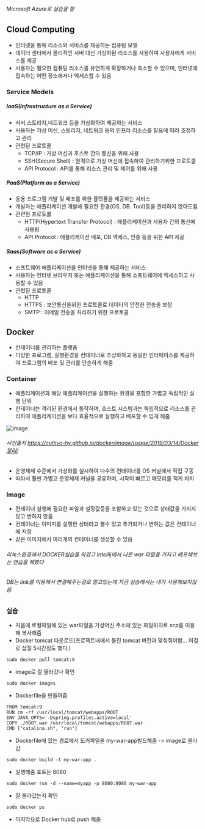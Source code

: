 ###### Microsoft Azure로 실습을 함

## Cloud Computing
+ 인터넷을 통해 리소스와 서비스를 제공하는 컴퓨팅 모델
+ 데이터 센터에서 물리적인 서버 대신 가상화된 리소스를 사용하여 사용자에게 서비스를 제공
+ 사용자는 필요한 컴퓨팅 리소스를 유연하게 확장하거나 축소할 수 있으며, 인터넷에 접속하는 어떤 장소에서나 액세스할 수 있음

### Service Models

##### IaaS(Infrastructure as a Service)
+ 서버,스토리지,네트워크 등을 가상화하여 제공하는 서비스
+ 사용자는 가상 머신, 스토리지, 네트워크 등의 인프라 리소스를 필요에 따라 조정하고 관리
+ 관련된 프로토콜
    -  TCP/IP : 가상 머신과 호스트 간의 통신을 위해 사용
    -  SSH(Secure Shell) : 원격으로 가상 머신에 접속하여 관리하기위한 프로토콜
    -  API Protocol : API를 통해 리소스 관리 및 제어를 위해 사용

##### PaaS(Platform as a Service)
+ 응용 프로그램 개발 및 배포를 위한 플랫폼을 제공하는 서비스
+ 개발자는 애플리케이션 개발에 필요한 환경(OS, DB. Tool)등을 관리하지 않아도됨
+ 관련된 프로토콜
    - HTTP(Hypertext Transfer Protocol) : 애플리케이션과 사용자 간의 통신에 사용됨
    - API Protocol : 애플리케이션 배포, DB 엑세스, 인증 등을 위한 API 제공

##### Saas(Software as a Service)
+ 소프트웨어 애플리케이션을 인터넷을 통해 제공하는 서비스
+ 사용자는 인터넷 브라우저 또는 애플리케이션을 통해 소프트웨어에 엑세스하고 사용할 수 있음
+ 관련된 프로토콜
    - HTTP
    - HTTPS : 보안통신을위한 프로토콜로 데이터의 안전한 전송을 보장
    - SMTP : 이메일 전송을 처리하기 위한 프로토콜


## Docker
+ 컨테이너를 관리하는 플랫폼
+ 다양한 프로그램, 실행환경을 컨테이너로 추상화하고 동일한 인터페이스를 제공하여 프로그램의 배포 및 관리를 단순하게 해줌

### Container
+ 애플리케이션과 해당 애플리케이션을 실행하는 환경을 포함한 가볍고 독립적인 실행 단위
+ 컨테이너는 격리된 환경에서 동작하며, 호스트 시스템과는 독립적으로 리소스를 관리하여 애플리케이션을 보다 효율적으로 실행하고 배포할 수 있게 해줌

![image](https://github.com/chan0e/nhnacademy_Backend3-/assets/94053008/616ece52-4225-4df4-8a93-227ca2799528)
###### 사진출처 https://cultivo-hy.github.io/docker/image/usage/2019/03/14/Docker정리/

+ 운영체제 수준에서 가상화를 실시하여 다수의 컨테이너를 OS 커널에서 직접 구동
+ 따라서 훨씬 가볍고 운영체제 커널을 공유하며, 시작이 빠르고 메모리를 적게 차지

### Image
+ 컨테이너 실행에 필요한 파일과 설정값등을 포함하고 있는 것으로 상태값을 가지지 않고 변하지 않음
+ 컨테이너는 이미지를 실행한 상태라고 볼수 있고 추가되거나 변하는 값은 컨테이너에 저장
+ 같은 이미지에서 여러개의 컨테이너를 생성할 수 있음

###### 리눅스환경에서 DOCKER실습을 하였고 Intellij에서 나온 war 파일을 가지고 배포해보는 연습을 해봤다
###### DB는 link를 이용해서 연결해주는걸로 알고있는데 지금 실습에서는 내가 사용해보지않음
### 실습
+ 처음에 로컬파일에 있는 war파일을 가상머신 주소에 있는 파일위치로 scp를 이용해 복사해줌
+ Docker tomcat 다운로드(프로젝트내에서 돌린 tomcat 버전과 맞춰줘야함... 이걸로 삽질 5시간정도 했다.)
```
sudo docker pull tomcat:9
```
+ image로 잘 올라갔나 확인
```
sudo docker images
```

+ Dockerfile을 만들어줌
```vi
FROM tomcat:9
RUN rm -rf /usr/local/tomcat/webapps/ROOT
ENV JAVA_OPTS='-Dspring.profiles.active=local'
COPY ./ROOT.war /usr/local/tomcat/webapps/ROOT.war
CMD ["catalina.sh", "run"]
```

+ Dockerfile에 있는 경로에서 도커파일을 my-war-app빌드해줌 -> image로 올라감
```
sudo docker build -t my-war-app .
```
+ 실행해줌 포트는 8080
```
sudo docker run -d --name=myapp -p 8080:8080 my-war-app
```

+ 잘 올라갔는지 확인
```
sudo docker ps
```
+ 마지막으로 Docker hub로 push 해줌

